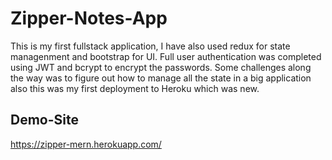 # Zipper-Notes-App

This is my first fullstack application, I have also used redux for state managenment and bootstrap for UI. Full user authentication was completed using JWT and bcrypt to encrypt the passwords. Some challenges along the way was to figure out how to manage all the state in a big application also this was my first deployment to Heroku which was new.

## Demo-Site
https://zipper-mern.herokuapp.com/
